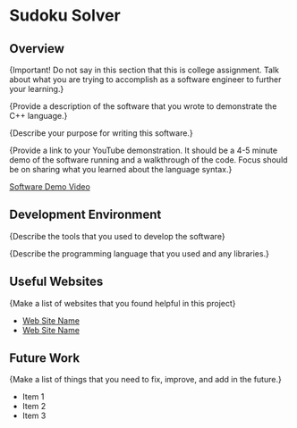 # Sudoku Solver

## Overview

{Important! Do not say in this section that this is college assignment. Talk about what you are trying to accomplish as a software engineer to further your learning.}

{Provide a description of the software that you wrote to demonstrate the C++ language.}

{Describe your purpose for writing this software.}

{Provide a link to your YouTube demonstration. It should be a 4-5 minute demo of the software running and a walkthrough of the code. Focus should be on sharing what you learned about the language syntax.}

[Software Demo Video](http://youtube.link.goes.here)

## Development Environment

{Describe the tools that you used to develop the software}

{Describe the programming language that you used and any libraries.}

## Useful Websites

{Make a list of websites that you found helpful in this project}

- [Web Site Name](http://url.link.goes.here)
- [Web Site Name](http://url.link.goes.here)

## Future Work

{Make a list of things that you need to fix, improve, and add in the future.}

- Item 1
- Item 2
- Item 3